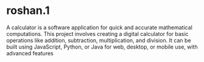 # roshan.1
 A calculator is a software application for quick and accurate mathematical computations. This project involves creating a digital calculator for basic operations like addition, subtraction, multiplication, and division. It can be built using JavaScript, Python, or Java for web, desktop, or mobile use, with advanced features 
